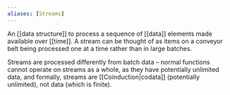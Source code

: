 ```yaml
---
aliases: [Streams]
---
```


An [[data structure]] to process a sequence of [[data]] elements made available over [[time]]. A stream can be thought of as items on a conveyor belt being processed one at a time rather than in large batches.

Streams are processed differently from batch data – normal functions cannot operate on streams as a whole, as they have potentially unlimited data, and formally, streams are [[Coinduction|codata]] (potentially unlimited), not data (which is finite).

